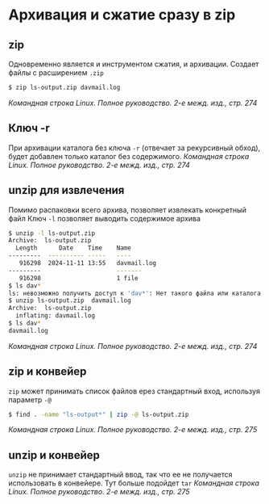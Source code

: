 # Архивация и сжатие сразу в zip
## zip
Одновременно является и инструментом сжатия, и архивации.
Создает файлы с расширением `.zip`
```bash
$ zip ls-output.zip davmail.log
```
*Командная строка Linux. Полное руководство. 2-е межд. изд., стр. 274*

## Ключ -r
При архивации каталога без ключа `-r` (отвечает за рекурсивный обход), будет добавлен только каталог без содержимого.
*Командная строка Linux. Полное руководство. 2-е межд. изд., стр. 274*

## unzip для извлечения
Помимо распаковки всего архива, позволяет извлекать конкретный файл
Ключ `-l` позволяет выводить содержимое архива
```bash
$ unzip -l ls-output.zip
Archive:  ls-output.zip
  Length      Date    Time    Name
---------  ---------- -----   ----
   916298  2024-11-11 13:55   davmail.log
---------                     -------
   916298                     1 file
$ ls dav*
ls: невозможно получить доступ к 'dav*': Нет такого файла или каталога
$ unzip ls-output.zip  davmail.log
Archive:  ls-output.zip
  inflating: davmail.log             
$ ls dav*
davmail.log
```
*Командная строка Linux. Полное руководство. 2-е межд. изд., стр. 274*

## zip и конвейер
`zip` может принимать список файлов ерез стандартный вход, используя параметр `-@`
```bash
$ find . -name "ls-output*" | zip -@ ls-output.zip
```
*Командная строка Linux. Полное руководство. 2-е межд. изд., стр. 275*

## unzip и конвейер
`unzip` не принимает стандартный ввод, так что ее не получается использовать в конвейере. Тут больше подойдет `tar`
*Командная строка Linux. Полное руководство. 2-е межд. изд., стр. 275*